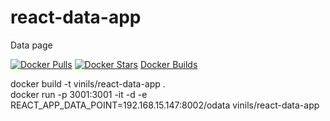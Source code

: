 # react-data-app
Data page

[![Docker Pulls](https://img.shields.io/docker/pulls/vinils/react-data-app.svg)](https://hub.docker.com/r/vinils/react-data-app)
[![Docker Stars](https://img.shields.io/docker/stars/vinils/react-data-app.svg)](https://hub.docker.com/r/vinils/react-data-app)
<a href="https://hub.docker.com/r/vinils/react-data-app/builds" target="_blank">Docker Builds</a>

docker build -t vinils/react-data-app .  
docker run -p 3001:3001 -it -d -e REACT_APP_DATA_POINT=192.168.15.147:8002/odata vinils/react-data-app  
